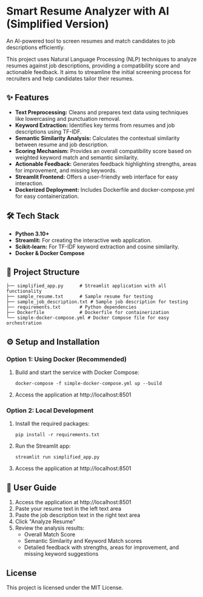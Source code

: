 # Smart Resume Analyzer with AI (Simplified Version)

An AI-powered tool to screen resumes and match candidates to job descriptions efficiently.

This project uses Natural Language Processing (NLP) techniques to analyze resumes against job descriptions, providing a compatibility score and actionable feedback. It aims to streamline the initial screening process for recruiters and help candidates tailor their resumes.

## ✨ Features

- **Text Preprocessing:** Cleans and prepares text data using techniques like lowercasing and punctuation removal.
- **Keyword Extraction:** Identifies key terms from resumes and job descriptions using TF-IDF.
- **Semantic Similarity Analysis:** Calculates the contextual similarity between resume and job description.
- **Scoring Mechanism:** Provides an overall compatibility score based on weighted keyword match and semantic similarity.
- **Actionable Feedback:** Generates feedback highlighting strengths, areas for improvement, and missing keywords.
- **Streamlit Frontend:** Offers a user-friendly web interface for easy interaction.
- **Dockerized Deployment:** Includes Dockerfile and docker-compose.yml for easy containerization.

## 🛠️ Tech Stack

- **Python 3.10+**
- **Streamlit:** For creating the interactive web application.
- **Scikit-learn:** For TF-IDF keyword extraction and cosine similarity.
- **Docker & Docker Compose**

## 📂 Project Structure

```
├── simplified_app.py      # Streamlit application with all functionality
├── sample_resume.txt      # Sample resume for testing
├── sample_job_description.txt # Sample job description for testing
├── requirements.txt       # Python dependencies
├── Dockerfile             # Dockerfile for containerization
└── simple-docker-compose.yml # Docker Compose file for easy orchestration
```

## ⚙️ Setup and Installation

### Option 1: Using Docker (Recommended)

1. Build and start the service with Docker Compose:
   ```
   docker-compose -f simple-docker-compose.yml up --build
   ```

2. Access the application at http://localhost:8501

### Option 2: Local Development

1. Install the required packages:
   ```
   pip install -r requirements.txt
   ```

2. Run the Streamlit app:
   ```
   streamlit run simplified_app.py
   ```

3. Access the application at http://localhost:8501

## 📖 User Guide

1. Access the application at http://localhost:8501
2. Paste your resume text in the left text area
3. Paste the job description text in the right text area
4. Click "Analyze Resume"
5. Review the analysis results:
   - Overall Match Score
   - Semantic Similarity and Keyword Match scores
   - Detailed feedback with strengths, areas for improvement, and missing keyword suggestions

## License

This project is licensed under the MIT License.
